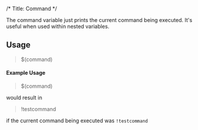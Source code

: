 /*
Title: Command
*/

The command variable just prints the current command being executed. It's useful when used within nested variables.

## Usage

> $(command)

#### Example Usage

> $(command)

would result in

> !testcommand

if the current command being executed was `!testcommand`
